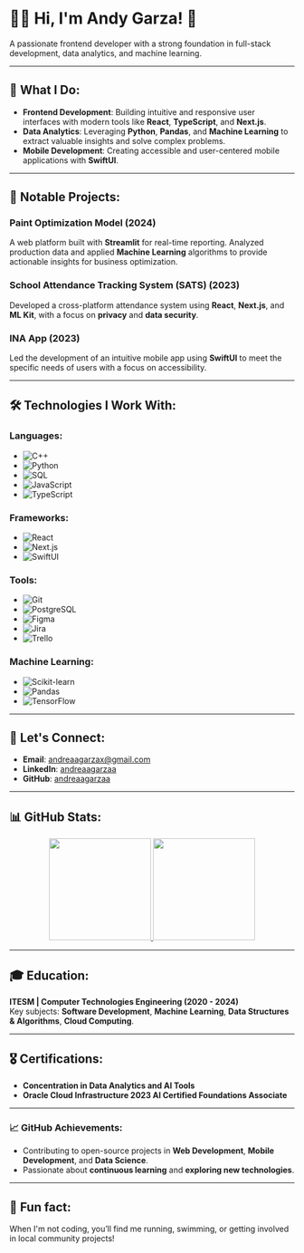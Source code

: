 # 👩‍💻 Hi, I'm Andy Garza! 👋

A passionate frontend developer with a strong foundation in full-stack development, data analytics, and machine learning.

---

## 🚀 What I Do:
- **Frontend Development**: Building intuitive and responsive user interfaces with modern tools like **React**, **TypeScript**, and **Next.js**.
- **Data Analytics**: Leveraging **Python**, **Pandas**, and **Machine Learning** to extract valuable insights and solve complex problems.
- **Mobile Development**: Creating accessible and user-centered mobile applications with **SwiftUI**.

---

## 💼 Notable Projects:

### **Paint Optimization Model** (2024)
A web platform built with **Streamlit** for real-time reporting. Analyzed production data and applied **Machine Learning** algorithms to provide actionable insights for business optimization.

### **School Attendance Tracking System (SATS)** (2023)
Developed a cross-platform attendance system using **React**, **Next.js**, and **ML Kit**, with a focus on **privacy** and **data security**.

### **INA App** (2023)
Led the development of an intuitive mobile app using **SwiftUI** to meet the specific needs of users with a focus on accessibility.

---

## 🛠️ Technologies I Work With:

### **Languages**:
- ![C++](https://img.shields.io/badge/-C++-00599C?style=flat-square&logo=c%2B%2B&logoColor=white)
- ![Python](https://img.shields.io/badge/-Python-3776AB?style=flat-square&logo=python&logoColor=white)
- ![SQL](https://img.shields.io/badge/-SQL-003B57?style=flat-square&logo=sqlite&logoColor=white)
- ![JavaScript](https://img.shields.io/badge/-JavaScript-F7DF1E?style=flat-square&logo=javascript&logoColor=black)
- ![TypeScript](https://img.shields.io/badge/-TypeScript-3178C6?style=flat-square&logo=typescript&logoColor=white)

### **Frameworks**:
- ![React](https://img.shields.io/badge/-React-61DAFB?style=flat-square&logo=react&logoColor=black)
- ![Next.js](https://img.shields.io/badge/-Next.js-000000?style=flat-square&logo=next.js&logoColor=white)
- ![SwiftUI](https://img.shields.io/badge/-SwiftUI-FA7343?style=flat-square&logo=swift&logoColor=white)

### **Tools**:
- ![Git](https://img.shields.io/badge/-Git-F05032?style=flat-square&logo=git&logoColor=white)
- ![PostgreSQL](https://img.shields.io/badge/-PostgreSQL-336791?style=flat-square&logo=postgresql&logoColor=white)
- ![Figma](https://img.shields.io/badge/-Figma-F24E1E?style=flat-square&logo=figma&logoColor=white)
- ![Jira](https://img.shields.io/badge/-Jira-0052CC?style=flat-square&logo=jira&logoColor=white)
- ![Trello](https://img.shields.io/badge/-Trello-0052CC?style=flat-square&logo=trello&logoColor=white)

### **Machine Learning**:
- ![Scikit-learn](https://img.shields.io/badge/-Scikit--learn-F7931E?style=flat-square&logo=scikit-learn&logoColor=white)
- ![Pandas](https://img.shields.io/badge/-Pandas-150458?style=flat-square&logo=pandas&logoColor=white)
- ![TensorFlow](https://img.shields.io/badge/-TensorFlow-FF6F00?style=flat-square&logo=tensorflow&logoColor=white)


---

## 💬 Let's Connect:
- **Email**: [andreaagarzax@gmail.com](mailto:andreaagarzax@gmail.com)
- **LinkedIn**: [andreaagarzaa](https://linkedin.com/in/andreaagarzaa)
- **GitHub**: [andreaagarzaa](https://github.com/andreaagarzaa)

---

## 📊 GitHub Stats:
<p align="center">
<a href="https://github.com/andreaagarzaa">
  <img height="180em" src="https://github-readme-stats-eight-theta.vercel.app/api?username=andreaagarzaa&show_icons=true&theme=algolia&include_all_commits=true&count_private=true"/>
  <img height="180em" src="https://github-readme-stats-eight-theta.vercel.app/api/top-langs/?username=andreaagarzaa&layout=compact&langs_count=8&theme=algolia"/>
</a>
</p>

---

## 🎓 Education:
**ITESM | Computer Technologies Engineering (2020 - 2024)**  
Key subjects: **Software Development**, **Machine Learning**, **Data Structures & Algorithms**, **Cloud Computing**.

---

## 🎖️ Certifications:
- **Concentration in Data Analytics and AI Tools** 
- **Oracle Cloud Infrastructure 2023 AI Certified Foundations Associate**  

---

### 📈 GitHub Achievements:
- Contributing to open-source projects in **Web Development**, **Mobile Development**, and **Data Science**.
- Passionate about **continuous learning** and **exploring new technologies**.

---
## 💬 Fun fact:
When I'm not coding, you’ll find me running, swimming, or getting involved in local community projects!


